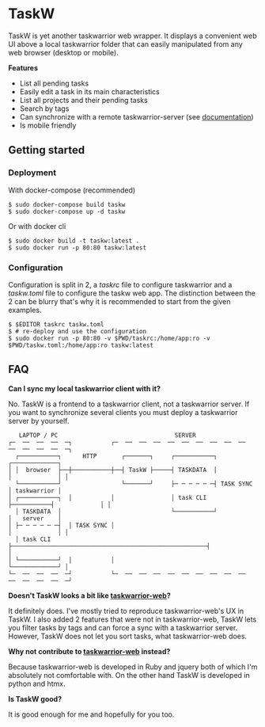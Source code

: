 # TaskW

TaskW is yet another taskwarrior web wrapper. It displays a convenient web UI
above a local taskwarrior folder that can easily manipulated from any web
browser (desktop or mobile).

**Features**
- List all pending tasks
- Easily edit a task in its main characteristics
- List all projects and their pending tasks
- Search by tags
- Can synchronize with a remote taskwarrior-server (see [documentation](/docs/how-to/sync.md))
- Is mobile friendly

## Getting started
### Deployment

With docker-compose (recommended)
```console
$ sudo docker-compose build taskw
$ sudo docker-compose up -d taskw
```

Or with docker cli
```console
$ sudo docker build -t taskw:latest .
$ sudo docker run -p 80:80 taskw:latest
```

### Configuration

Configuration is split in 2, a *taskrc* file to configure taskwarrior and a
*taskw.toml* file to configure the taskw web app. The distinction between the 2
can be blurry that's why it is recommended to start from the given examples.
```console
$ $EDITOR taskrc taskw.toml
$ # re-deploy and use the configuration
$ sudo docker run -p 80:80 -v $PWD/taskrc:/home/app:ro -v $PWD/taskw.toml:/home/app:ro taskw:latest
```
## FAQ

**Can I sync my local taskwarrior client with it?**

No. TaskW is a frontend to a taskwarrior client, not a taskwarrior server. If
you want to synchronize several clients you must deploy a taskwarrior server by
yourself.

```
   LAPTOP / PC                                 SERVER
┌─  ──  ──  ──  ─┐           ┌─  ──  ──  ──  ──  ──  ──  ──  ──  ──  ──  ──  ──  ──  ─┐
  ┌───────────┐      HTTP       ┌───────┐     ┌───────────┐           ┌─────────────┐
│ │  browser  ├──┼───────────┼──┤ TaskW ├─────┤ TASKDATA  │           │             │ │
  └───────────┘                 └───────┘     ├─ ─ ─ ─ ─ ─┤ TASK SYNC │ taskwarrior │
│ ┌───────────┐  │           │                │ task CLI  ├───────────┤             │ │
  │ TASKDATA  │                               └───────────┘           │   server    │
│ ├─ ─ ─ ─ ─ ─┤  │ TASK SYNC │                                        │             │ │
  │ task CLI  ├───────────────────────────────────────────────────────┤             │
│ └───────────┘  │           │                                        └─────────────┘ │
└─  ──  ──  ──  ─┘           └─  ──  ──  ──  ──  ──  ──  ──  ──  ──  ──  ──  ──  ──  ─┘
```

**Doesn't TaskW looks a bit like [taskwarrior-web]?**

It definitely does. I've mostly tried to reproduce taskwarrior-web's UX in
TaskW. I also added 2 features that were not in taskwarrior-web, TaskW lets you
filter tasks by tags and can force a sync with a taskwarrior server. However,
TaskW does not let you sort tasks, what taskwarrior-web does. 

**Why not contribute to [taskwarrior-web] instead?**

Because taskwarrior-web is developed in Ruby and jquery both of which I'm
absolutely not comfortable with. On the other hand TaskW is developed in python
and htmx.

**Is TaskW good?**

It is good enough for me and hopefully for you too.


[taskwarrior-web]: https://github.com/theunraveler/taskwarrior-web

